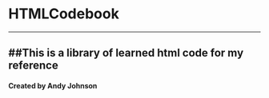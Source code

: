 # HTMLCodebook
---
##This is a library of learned html code for my reference
---
#### Created by Andy Johnson
